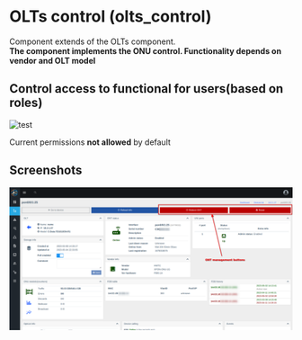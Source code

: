 # OLTs control (olts_control)
Component extends of the OLTs component.    
**The component implements the ONU control. Functionality depends on vendor and OLT model**
 
## Control access to functional for users(based on roles)
<img alt="test" style="max-height: 300px" src="../../assets/olts_control_rules.png" />

Current permissions **not allowed** by default

## Screenshots 
![olts](./../assets/olts_control.png)        
